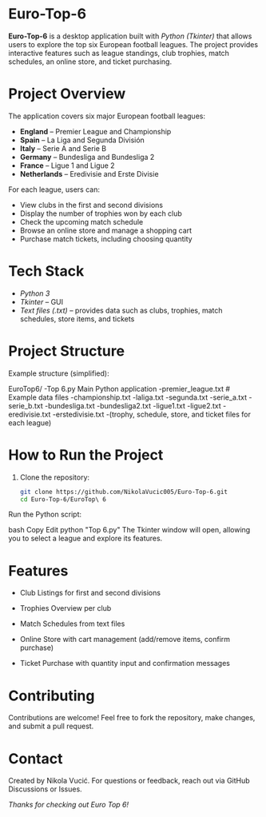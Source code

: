 # Euro-Top-6

**Euro-Top-6** is a desktop application built with *Python (Tkinter)* that allows users to explore the top six European football leagues. 
The project provides interactive features such as league standings, club trophies, match schedules, an online store, and ticket purchasing.

# Project Overview

The application covers six major European football leagues:

- **England** – Premier League and Championship  
- **Spain** – La Liga and Segunda División  
- **Italy** – Serie A and Serie B  
- **Germany** – Bundesliga and Bundesliga 2  
- **France** – Ligue 1 and Ligue 2  
- **Netherlands** – Eredivisie and Erste Divisie  

For each league, users can:
- View clubs in the first and second divisions  
- Display the number of trophies won by each club  
- Check the upcoming match schedule
- Browse an online store and manage a shopping cart  
- Purchase match tickets, including choosing quantity  

# Tech Stack

- *Python 3*  
- *Tkinter* – GUI
- *Text files (.txt)* – provides data such as clubs, trophies, match schedules, store items, and tickets  

# Project Structure

Example structure (simplified):

EuroTop6/
-Top 6.py Main Python application
-premier_league.txt # Example data files
-championship.txt
-laliga.txt
-segunda.txt
-serie_a.txt
-serie_b.txt
-bundesliga.txt
-bundesliga2.txt
-ligue1.txt
-ligue2.txt
-eredivisie.txt
-erstedivisie.txt
-(trophy, schedule, store, and ticket files for each league)

# How to Run the Project

1. Clone the repository:
   ```bash
   git clone https://github.com/NikolaVucic005/Euro-Top-6.git
   cd Euro-Top-6/EuroTop\ 6
Run the Python script:

bash
Copy
Edit
python "Top 6.py"
The Tkinter window will open, allowing you to select a league and explore its features.

# Features
- Club Listings for first and second divisions

- Trophies Overview per club

- Match Schedules from text files

- Online Store with cart management (add/remove items, confirm purchase)

- Ticket Purchase with quantity input and confirmation messages

# Contributing
Contributions are welcome! Feel free to fork the repository, make changes, and submit a pull request.

# Contact
Created by Nikola Vucić. For questions or feedback, reach out via GitHub Discussions or Issues.

*Thanks for checking out Euro Top 6!*
